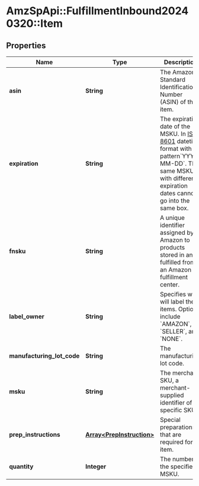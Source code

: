 # AmzSpApi::FulfillmentInbound20240320::Item

## Properties
Name | Type | Description | Notes
------------ | ------------- | ------------- | -------------
**asin** | **String** | The Amazon Standard Identification Number (ASIN) of the item. | 
**expiration** | **String** | The expiration date of the MSKU. In [ISO 8601](https://developer-docs.amazon.com/sp-api/docs/iso-8601) datetime format with pattern&#x60;YYYY-MM-DD&#x60;. The same MSKU with different expiration dates cannot go into the same box. | [optional] 
**fnsku** | **String** | A unique identifier assigned by Amazon to products stored in and fulfilled from an Amazon fulfillment center. | 
**label_owner** | **String** | Specifies who will label the items. Options include &#x60;AMAZON&#x60;, &#x60;SELLER&#x60;, and &#x60;NONE&#x60;. | 
**manufacturing_lot_code** | **String** | The manufacturing lot code. | [optional] 
**msku** | **String** | The merchant SKU, a merchant-supplied identifier of a specific SKU. | 
**prep_instructions** | [**Array&lt;PrepInstruction&gt;**](PrepInstruction.md) | Special preparations that are required for an item. | 
**quantity** | **Integer** | The number of the specified MSKU. | 

